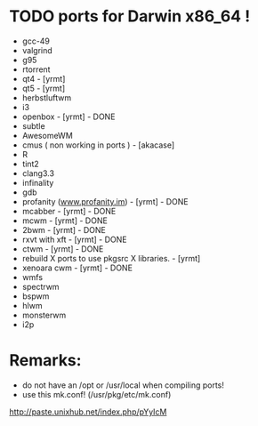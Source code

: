 # TODO ports for Darwin x86_64 !

- gcc-49
- valgrind
- g95
- rtorrent
- qt4 - [yrmt]
- qt5 - [yrmt]
- herbstluftwm
- i3
- openbox - [yrmt] - DONE
- subtle
- AwesomeWM
- cmus ( non working in ports ) - [akacase]
- R
- tint2
- clang3.3
- infinality
- gdb
- profanity (www.profanity.im) - [yrmt] - DONE
- mcabber - [yrmt] - DONE
- mcwm - [yrmt] - DONE
- 2bwm - [yrmt] - DONE
- rxvt with xft - [yrmt] - DONE
- ctwm - [yrmt] - DONE
- rebuild X ports to use pkgsrc X libraries. - [yrmt]
- xenoara cwm - [yrmt]  - DONE
- wmfs
- spectrwm
- bspwm
- hlwm
- monsterwm
- i2p

# Remarks:

- do not have an /opt or /usr/local when compiling ports!
- use this mk.conf! (/usr/pkg/etc/mk.conf)

http://paste.unixhub.net/index.php/pYyIcM
